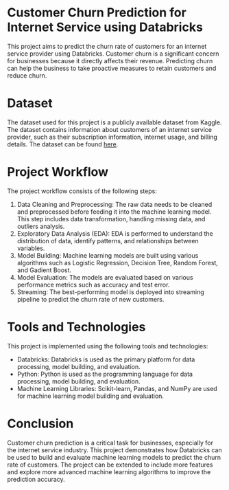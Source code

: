# Customer Churn Prediction for Internet Service using Databricks
This project aims to predict the churn rate of customers for an internet service provider using Databricks. Customer churn is a significant concern for businesses because it directly affects their revenue. Predicting churn can help the business to take proactive measures to retain customers and reduce churn.

# Dataset
The dataset used for this project is a publicly available dataset from Kaggle. The dataset contains information about customers of an internet service provider, such as their subscription information, internet usage, and billing details. The dataset can be found [here](https://www.kaggle.com/datasets/mehmetsabrikunt/internet-service-churn).

# Project Workflow
The project workflow consists of the following steps:
1. Data Cleaning and Preprocessing: The raw data needs to be cleaned and preprocessed before feeding it into the machine learning model. This step includes data transformation, handling missing data, and outliers analysis.
2. Exploratory Data Analysis (EDA): EDA is performed to understand the distribution of data, identify patterns, and relationships between variables.
3. Model Building: Machine learning models are built using various algorithms such as Logistic Regression, Decision Tree, Random Forest, and Gadient Boost.
4. Model Evaluation: The models are evaluated based on various performance metrics such as accuracy and test error.
5. Streaming: The best-performing model is deployed into streaming pipeline to predict the churn rate of new customers.

# Tools and Technologies
This project is implemented using the following tools and technologies:
- Databricks: Databricks is used as the primary platform for data processing, model building, and evaluation.
- Python: Python is used as the programming language for data processing, model building, and evaluation.
- Machine Learning Libraries: Scikit-learn, Pandas, and NumPy are used for machine learning model building and evaluation.

# Conclusion
Customer churn prediction is a critical task for businesses, especially for the internet service industry. This project demonstrates how Databricks can be used to build and evaluate machine learning models to predict the churn rate of customers. The project can be extended to include more features and explore more advanced machine learning algorithms to improve the prediction accuracy.
